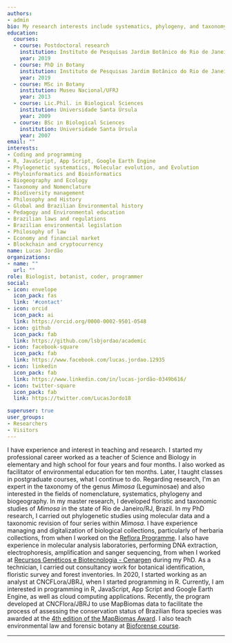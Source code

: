 ```yaml
---
authors:
- admin
bio: My research interests include systematics, phylogeny, and taxonomy of *Mimosa* (Leguminosae).
education:
  courses:
  - course: Postdoctoral research
    institution: Instituto de Pesquisas Jardim Botânico do Rio de Janeiro
    year: 2019
  - course: PhD in Botany
    institution: Instituto de Pesquisas Jardim Botânico do Rio de Janeiro
    year: 2019
  - course: MSc in Botany
    institution: Museu Nacional/UFRJ
    year: 2013
  - course: Lic.Phil. in Biological Sciences
    institution: Universidade Santa Úrsula
    year: 2009
  - course: BSc in Biological Sciences
    institution: Universidade Santa Úrsula
    year: 2007
email: ""
interests:
- Coding and programming
- R, JavaScript, App Script, Google Earth Engine
- Phylogenetic systematics, Molecular evolution, and Evolution
- Phyloinformatics and Bioinformatics
- Biogeography and Ecology
- Taxonomy and Nomenclature
- Biodiversity management
- Philosophy and History
- Global and Brazilian Environmental history
- Pedagogy and Environmental education
- Brazilian laws and regulations
- Brazilian environmental legislation
- Philosophy of law
- Economy and financial market
- Blockchain and cryptocurrency
name: Lucas Jordão
organizations:
- name: ""
  url: ""
role: Biologist, botanist, coder, programmer
social:
- icon: envelope
  icon_pack: fas
  link: '#contact'
- icon: orcid
  icon_pack: ai
  link: https://orcid.org/0000-0002-9501-0548
- icon: github
  icon_pack: fab
  link: https://github.com/lsbjordao/academic
- icon: facebook-square
  icon_pack: fab
  link: https://www.facebook.com/lucas.jordao.12935
- icon: linkedin
  icon_pack: fab
  link: https://www.linkedin.com/in/lucas-jordão-0349b616/
- icon: twitter-square
  icon_pack: fab
  link: https://twitter.com/LucasJordo18

superuser: true
user_groups:
- Researchers
- Visitors
---
```


I have experience and interest in teaching and research. I started my professional career worked as a teacher of Science and Biology in elementary and high school for four years and four months. I also worked as facilitator of environmental education for ten months. Later, I taught classes in postgraduate courses, what I continue to do. Regarding research, I'm an expert in the taxonomy of the genus *Mimosa* (Leguminosae) and also interested in the fields of nomenclature, systematics, phylogeny and biogeography. In my master research, I developed floristic and taxonomic studies of *Mimosa* in the state of Rio de Janeiro/RJ, Brazil. In my PhD research, I carried out phylogenetic studies using molecular data and a taxonomic revision of four series within *Mimosa*. I have experience managing and digitalization of biological collections, particularly of herbaria collections, from when I worked on the [Reflora Programme](https://reflora.jbrj.gov.br/reflora/PrincipalUC/PrincipalUC.do). I also have experience in molecular analysis laboratories, performing DNA extraction, electrophoresis, amplification and sanger sequencing, from when I worked at [Recursos Genéticos e Biotecnologia - Cenargen](https://www.embrapa.br/recursos-geneticos-e-biotecnologia) during my PhD. As a technician, I carried out consultancy work for botanical identification, floristic survey and forest inventories. In 2020, I started working as an analyst at CNCFLora/JBRJ, when I started programming in R. Currently, I am interested in programming in R, JavaScript, App Script and Google Earth Engine, as well as cloud computing applications. Recently, the program developed at CNCFlora/JBRJ to use MapBiomas data to facilitate the process of assessing the conservation status of Brazilian flora species was awarded at the [4th edition of the MapBiomas Award](https://lsbjordao.netlify.app/publication/premio-mapbiomas/). I also teach environmental law and forensic botany at [Bioforense course](www.bioforense.com.br).

---

<i class="fas fa-tree" style="color:green"></i> <i class="fas fa-running" style="color:blue"></i> <i class="fas fa-swimmer" style="color:blue"></i> <i class="fas fa-bicycle" style="color:blue"></i> <i class="fas fa-car" style="color:blue"></i> <i class="fas fa-cannabis" style="color:green"></i> <i class="fas fa-camera" style="color:blue"></i> <i class="fas fa-map-marked-alt" style="color:blue"></i> <i class="fas fa-globe-americas" style="color:blue"></i> <i class="fas fa-seedling" style="color:green"></i> <i class="fas fa-microscope" style="color:blue"></i> <i class="fas fa-flask" style="color:blue"></i> <i class="fas fa-dna" style="color:blue"></i> <i class="fas fa-atom" style="color:blue"></i> <i class="fas fa-book" style="color:blue"></i> <i class="fab fa-pagelines" style="color:green"></i>